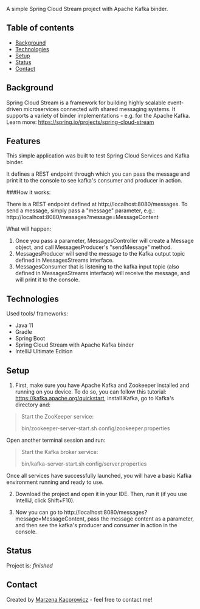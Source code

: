 A simple Spring Cloud Stream project with Apache Kafka binder. 

## Table of contents
* [Background](#background)
* [Technologies](#technologies)
* [Setup](#setup)
* [Status](#status)
* [Contact](#contact)

## Background
Spring Cloud Stream is a framework for building highly scalable event-driven microservices connected with shared messaging systems. 
It supports a variety of binder implementations - e.g. for the Apache Kafka.
Learn more: https://spring.io/projects/spring-cloud-stream

## Features
This simple application was built to test Spring Cloud Services and Kafka binder. 

It defines a REST endpoint through which you can pass the message and print it to the console to see kafka's consumer and producer in action.

###How it works:

There is a REST endpoint defined at http://localhost:8080/messages.
To send a message, simply pass a "message" parameter, e.g.: http://localhost:8080/messages?message=MessageContent

What will happen:
1. Once you pass a parameter, MessagesController will create a Message object, and call MessagesProducer's "sendMessage" method.
2. MessagesProducer will send the message to the Kafka output topic defined in MessagesStreams interface.
3. MessagesConsumer that is listening to the kafka input topic (also defined in MessagesStreams interface) will receive the message, and will print it to the console.

## Technologies
Used tools/ frameworks:

- Java 11
- Gradle
- Spring Boot
- Spring Cloud Stream with Apache Kafka binder 
- IntelliJ Ultimate Edition

## Setup
1. First, make sure you have Apache Kafka and Zookeeper installed and running on you device. To do so, you can follow this tutorial: https://kafka.apache.org/quickstart, install Kafka, go to Kafka's directory and:

> Start the ZooKeeper service:
> 
> bin/zookeeper-server-start.sh config/zookeeper.properties

Open another terminal session and run:

> Start the Kafka broker service:
> 
> bin/kafka-server-start.sh config/server.properties

Once all services have successfully launched, you will have a basic Kafka environment running and ready to use.

2. Download the project and open it in your IDE. Then, run it (if you use IntelliJ, click Shift+F10). 

3. Now you can go to http://localhost:8080/messages?message=MessageContent, pass the message content as a parameter, and then see the kafka's producer and consumer in action in the console.

## Status
Project is: _finished_ 

## Contact
Created by [Marzena Kacprowicz](http://zrobtowinternecie.pl/) - feel free to contact me!

